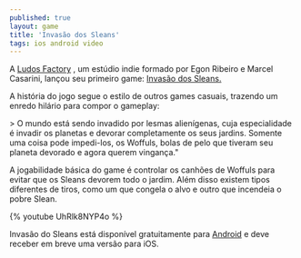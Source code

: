 ```yaml
---
published: true
layout: game
title: 'Invasão dos Sleans'
tags: ios android video
---
```


 </p>
A <a href="http://www.ludosfactory.com.br/" target="_blank">Ludos Factory</a>
, um est&#250;dio indie formado por Egon Ribeiro e Marcel Casarini, lan&#231;ou seu primeiro game: <a href="https://play.google.com/store/apps/details?id=com.LudoFactory.Sleans&hl=pt_BR" target="_blank">Invas&#227;o dos Sleans.</a>
</p>
 </p>

 </p>
A hist&#243;ria do jogo segue o estilo de outros games casuais, trazendo um enredo hil&#225;rio para compor o gameplay:</p>
> O mundo est&#225; sendo invadido por lesmas alien&#237;genas, cuja especialidade &#233; invadir os planetas e devorar completamente os seus jardins. Somente uma coisa pode impedi-los, os Woffuls, bolas de pelo que tiveram seu planeta devorado e agora querem vingan&#231;a.&quot;</p>
 </p>

 </p>
A jogabilidade b&#225;sica do game &#233; controlar os canh&#245;es de Woffuls para evitar que os Sleans devorem todo o jardim. Al&#233;m disso existem tipos diferentes de tiros, como um que congela o alvo e outro que incendeia o pobre Slean.</p>
 </p>
{% youtube UhRlk8NYP4o %}
 </p>
Invas&#227;o do Sleans est&#225; dispon&#237;vel gratuitamente para <a href="https://play.google.com/store/apps/details?id=com.LudoFactory.Sleans&hl=pt_BR" target="_blank">Android</a>
 e deve receber em breve uma vers&#227;o para iOS.</p>
 </p>

